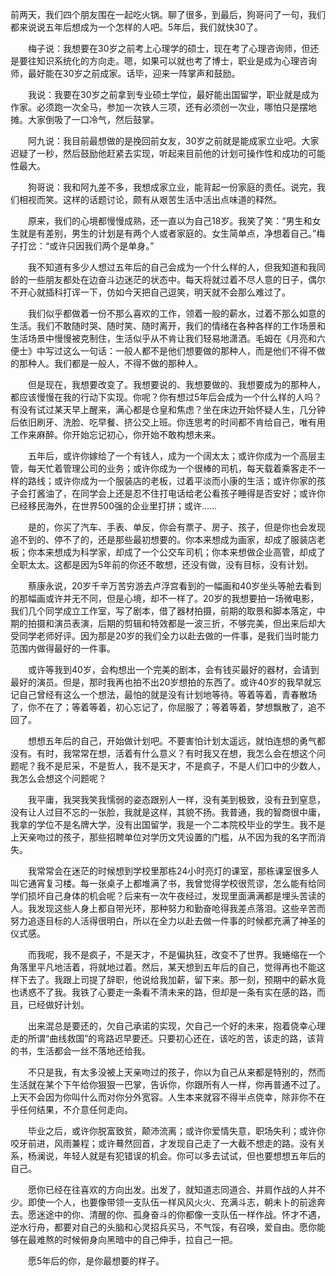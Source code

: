 前两天，我们四个朋友围在一起吃火锅。聊了很多，到最后，狗哥问了一句，我们都来说说五年后想成为一个怎样的人吧。5年后，我们就快30了。

　　梅子说：我想要在30岁之前考上心理学的硕士，现在考了心理咨询师，但还是要往知识系统化的方向走。嗯，如果可以就也考了博士，职业是成为心理咨询师，最好能在30岁之前成家。话毕，迎来一阵掌声和鼓励。

　　我说：我要在30岁之前拿到专业硕士学位，最好能出国留学，职业就是成为作家。必须跑一次全马，参加一次铁人三项，还有必须创一次业，哪怕只是摆地摊。大家倒吸了一口冷气，然后鼓掌。

　　阿九说：我目前最想做的是挽回前女友，30岁之前就是能成家立业吧。大家迟疑了一秒，然后鼓励他赶紧去实现，听起来目前他的计划可操作性和成功的可能性最大。

　　狗哥说：我和阿九差不多，我想成家立业，能背起一份家庭的责任。说完，我们相视而笑。这样的话题讨论，颇有从艰苦生活中活出点味道的释然。

　　原来，我们的心境都慢慢成熟，还一直以为自己18岁。我笑了笑：“男生和女生就是有差别，男生的计划是有两个人或者家庭的。女生简单点，净想着自己。”梅子打岔：“或许只因我们两个是单身。”

　　我不知道有多少人想过五年后的自己会成为一个什么样的人，但我知道和我同龄的一些朋友都处在边奋斗边迷茫的状态中。每天将就过着不尽人意的日子，偶尔不开心就插科打诨一下，仿如今天把自己逗笑，明天就不会那么难过了。

　　我们似乎都做着一份不那么喜欢的工作，领着一般的薪水，过着不那么如意的生活。我们不敢随时哭、随时笑、随时离开，我们的情绪在各种各样的工作场景和生活场景中慢慢被克制住，生活似乎从不肯让我们轻易地潇洒。毛姆在《月亮和六便士》中写过这么一句话：一般人都不是他们想要做的那种人，而是他们不得不做的那种人。我们都是一般人，不得不做的那种人。

　　但是现在，我想要改变了。我想要说的、我想要做的、我想要成为的那种人，都应该慢慢在我的行动下实现。你呢？你有想过5年后会成为一个什么样的人吗？有没有试过某天早上醒来，满心都是仓皇和焦虑？坐在床边开始怀疑人生，几分钟后依旧刷牙、洗脸、吃早餐、挤公交上班。你连思考的时间都不肯给自己，唯有用工作来麻醉。你开始忘记初心，你开始不敢构想未来。

　　五年后，或许你嫁给了一个有钱人，成为一个阔太太；或许你成为一个高层主管，每天忙着管理公司的业务；或许你成为一个很棒的司机，每天载着乘客走不一样的路线；或许你成为一个服装店的老板，过着平淡而小康的生活；或许你家的孩子会打酱油了，在同学会上还是忍不住打电话给老公看孩子睡得是否安好；或许你已经移民海外，在世界500强的企业里打拼；或许……

　　是的，你买了汽车、手表、单反，你会有票子、房子、孩子，但是你也会发现追不到的、停不了的，还是那些最初想要的。你本来想成为画家，却成了服装店老板；你本来想成为科学家，却成了一个公交车司机；你本来想做企业高管，却成了全职太太。这都是因为5年前的你还不敢想，还没有做，没有目标，没有计划。

　　蔡康永说，20岁千辛万苦穷游去卢浮宫看到的一幅画和40岁坐头等舱去看到的那幅画或许并无不同，但是心境，却不一样了。20岁的我想要拍一场微电影，我们几个同学成立工作室，写了剧本，借了器材拍摄，前期的取景和脚本落定，中期的拍摄和演员表演，后期的剪辑和特效都是一波三折，不够完美，但出来后却大受同学老师好评。因为那是20岁的我们全力以赴去做的一件事，是我们当时能力范围内做得最好的一件事。

　　或许等我到40岁，会构想出一个完美的剧本，会有钱买最好的器材，会请到最好的演员。但是，那时我再也拍不出20岁想拍的东西了。或许40岁的我早就忘记自己曾经有这么一个想法，最怕的就是没有计划地等待。等着等着，青春散场了，你不在了；等着等着，初心忘记了，你屈服了；等着等着，梦想飘散了，追不回了。

　　想想五年后的自己，开始做计划吧。不要害怕计划太遥远，就怕连想的勇气都没有。有时，我常常在想，活着有什么意义？有时我又在想，我怎么会在想这个问题呢？我不是尼采，不是哲人，我不是天才，不是疯子，不是人们口中的少数人，我怎么会想这个问题呢？

　　我平庸，我哭我笑我懦弱的姿态跟别人一样，没有美到极致，没有丑到窒息，没有让人过目不忘的一张脸，我就是这样，其貌不扬。我普通，我的智商很中庸，我拿的学位不是名牌大学，没有出国留学，我是一个二本院校毕业的学生。我不是上天亲吻过的孩子，那些招聘单位对学历文凭设置的门槛，从不因为我的名字而消失。

　　我常常会在迷茫的时候想到学校里那栋24小时亮灯的课室，那栋课室很多人叫它通宵复习楼。每一张桌子上都堆满了书，我曾觉得学校很荒谬，怎么能有给同学们损坏自己身体的机会呢？后来有一次午夜经过，发现里面满满都是埋头苦读的人。我发现这些人身上都自带光环，那种努力和勤奋呛得我差点落泪。这些辛苦而努力追逐目标的人活得很明白，所以在全力以赴去做一件事的时候都充满了神圣的仪式感。

　　而我呢，我不是疯子，不是天才，不是偏执狂，改变不了世界。我蜷缩在一个角落里平凡地活着，将就地过着。然后，某天想到五年后的自己，觉得再也不能这样下去了。我跟上司提了辞职，他说给我加薪，留下来。那一刻，预期中的薪水竟也诱惑不了我。我铁了心要走一条看不清未来的路，但却是一条有实在感的路，而且，已经做好计划。

　　出来混总是要还的，欠自己承诺的实现，欠自己一个好的未来，抱着侥幸心理走的所谓“曲线救国”的弯路迟早要还。只要初心还在，该吃的苦，该走的路，该背的书，生活都会一丝不落地还给我。

　　不只是我，有太多没被上天亲吻过的孩子，你以为自己从来都是特别的，然而生活就在某个下午给你狠狠一巴掌，告诉你，你跟所有人一样，你再普通不过了。上天不会因为你叫什么而对你分外宽容。人生本来就容不得半点侥幸，除非你不在乎任何结果，不介意任何走向。

　　毕业之后，或许你脱富致贫，颠沛流离；或许你爱情失意，职场失利；或许你咬牙前进，风雨兼程；或许蓦然回首，才发现自己走了一大截不想走的路。没有关系，杨澜说，年轻人就是有犯错误的机会。你可以多去试试，但也要想想五年后的自己。

　　愿你已经在往喜欢的方向出发。出发了，就知道志同道合、并肩作战的人并不少。即使一个人，也要像带领一支队伍一样风风火火、充满斗志，朝未卜的前途奔去。愿迷途中的你、清醒的你、孤身奋斗的你都像一支队伍一样作战。怀才不遇，逆水行舟，都要对自己的头脑和心灵招兵买马，不气馁，有召唤，爱自由。愿你能够在最难熬的时候俯身向黑暗中的自己伸手，拉自己一把。

　　愿5年后的你，是你最想要的样子。